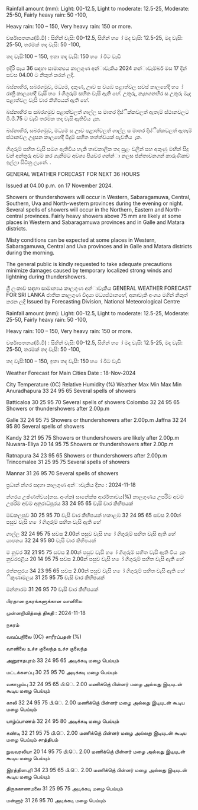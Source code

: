 Rainfall amount (mm): Light: 00-12.5, Light to moderate: 12.5-25, Moderate: 25-50, Fairly heavy rain: 50 -100,

Heavy rain: 100 – 150, Very heavy rain: 150 or more.

වර්ෂාපතනය(මි.මී) : සිහින් වැසි: 00-12.5, සිහින් හ ෝ මද වැසි: 12.5-25, මද වැසි: 25-50, තරමක් තද වැසි: 50 -100,

තද වැසි:100 – 150, ඉතා තද වැසි: 150 හ ෝ ඊට වැඩි

ඉදිරි පැය 36 සඳහා සාමාන්‍යය කාලගුණ අන්‍ාවැකිය 2024 නන්‍ාවැම්බර් මස 17 දින්‍ සවස 04.00 ට නිකුත් කරන්‍ ලදි.

බස්නාහිර, සබරගමුව, මධ්‍යම, දකුණ, ඌව ස වයඹ පළාත්වල සවස් කාලහේදී හ ෝ රාත්‍රී කාලහේදී වැසි හ ෝ ගිගුරුම් සහිත වැසි ඇති හේ. උතුරු, නැහගනහිර ස උතුරු මැද පළාත්වල වැසි වාර කිහිපයක් ඇති හේ.

බස්නාහිර ස සබරගමුව පළාත්වලත් ගාල්ල ස මාතර දිස්ික්කවලත් ඇතැම් ස්ථානවලට මි.මී.75 ට වැඩි තරමක තද වැසි ඇතිවිය ැක.

බස්නාහිර, සබරගමුව, මධ්‍යම ස ඌව පළාත්වලත් ගාල්ල ස මාතර දිස්ික්කවලත් ඇතැම් ස්ථානවල උදෑසන කාලහේදී මීදුම් සහිත තත්ත්වයක් පැවතිය ැක.

ගිගුරුම් සහිත වැසි සමග ඇතිවිය හැකි තාවකාලික තද සුළං වලින් සහ අකුණු මඟින් සිදු වන්‍ අන්‍තුරු අවම කර ගැනීමට අවශ්‍ය පියවර ගන්න්‍ා නලස ජන්‍තාවනගන් කාරුණිකව ඉල්ලා සිටිනු ලැනේ. .

GENERAL WEATHER FORECAST FOR NEXT 36 HOURS

Issued at 04.00 p.m. on 17 November 2024.

Showers or thundershowers will occur in Western, Sabaragamuwa, Central, Southern, Uva and North-western provinces during the evening or night. Several spells of showers will occur in the Northern, Eastern and North-central provinces. Fairly heavy showers above 75 mm are likely at some places in Western and Sabaragamuwa provinces and in Galle and Matara districts.

Misty conditions can be expected at some places in Western, Sabaragamuwa, Central and Uva provinces and in Galle and Matara districts during the morning.

The general public is kindly requested to take adequate precautions minimize damages caused by temporary localized strong winds and lightning during thundershowers.

ශ්‍රී ලංකාව සඳහා සාමාන්‍යය කාලගුණ අන්‍ාවැකිය GENERAL WEATHER FORECAST FOR SRI LANKA ජාතික කාලගුණ විදයා මධ්‍යස්ථානහේ, අනාවැකි අංශය මගින් නිකුත් කරන ලදි Issued by Forecasting Division, National Meteorological Centre

Rainfall amount (mm): Light: 00-12.5, Light to moderate: 12.5-25, Moderate: 25-50, Fairly heavy rain: 50 -100,

Heavy rain: 100 – 150, Very heavy rain: 150 or more.

වර්ෂාපතනය(මි.මී) : සිහින් වැසි: 00-12.5, සිහින් හ ෝ මද වැසි: 12.5-25, මද වැසි: 25-50, තරමක් තද වැසි: 50 -100,

තද වැසි:100 – 150, ඉතා තද වැසි: 150 හ ෝ ඊට වැඩි

Weather Forecast for Main Cities Date : 18-Nov-2024

City Temperature (0C) Relative Humidity (%) Weather Max Min Max Min Anuradhapura 33 24 95 65 Several spells of showers

Batticaloa 30 25 95 70 Several spells of showers Colombo 32 24 95 65 Showers or thundershowers after 2.00p.m

Galle 32 24 95 75 Showers or thundershowers after 2.00p.m Jaffna 32 24 95 80 Several spells of showers

Kandy 32 21 95 75 Showers or thundershowers are likely after 2.00p.m Nuwara-Eliya 20 14 95 75 Showers or thundershowers after 2.00p.m

Ratnapura 34 23 95 65 Showers or thundershowers after 2.00p.m Trincomalee 31 25 95 75 Several spells of showers

Mannar 31 26 95 70 Several spells of showers

ප්‍රධාන්‍ න්‍ගර සදහා කාලගුණ අන්‍ාවැකිය දින්‍ය : 2024-11-18

න්‍ගරය උෂ්ණත්වය(නස. අංශ්‍ක) සානේක්ෂ ආර්රතාවය(%) කාලගුණය උපරිම අවම උපරිම අවම අනුරාධ්‍පුරය 33 24 95 65 වැසි වාර කිහිපයක්

මඩකලපුව 30 25 95 70 වැසි වාර කිහිපයක් හකාළඹ 32 24 95 65 සවස 2.00න් පසුව වැසි හ ෝ ගිගුරුම් සහිත වැසි ඇති හේ

ගාල්ල 32 24 95 75 සවස 2.00න් පසුව වැසි හ ෝ ගිගුරුම් සහිත වැසි ඇති හේ යාපනය 32 24 95 80 වැසි වාර කිහිපයක්

ම නුවර 32 21 95 75 සවස 2.00න් පසුව වැසි හ ෝ ගිගුරුම් සහිත වැසි ඇති විය ැක නුවරඑළිය 20 14 95 75 සවස 2.00න් පසුව වැසි හ ෝ ගිගුරුම් සහිත වැසි ඇති හේ

රත්නපුරය 34 23 95 65 සවස 2.00න් පසුව වැසි හ ෝ ගිගුරුම් සහිත වැසි ඇති හේ ිකුණාමලය 31 25 95 75 වැසි වාර කිහිපයක්

මන්නාරම 31 26 95 70 වැසි වාර කිහිපයක්

பிரதான நகரங்களுக்கான வானிலை

முன்னறிவித்தை் திகதி : 2024-11-18

நகரம்

வவப்பநிலை (0C) சாரீரப்பதன் (%)

வானிலை உச்ச குலைந்த உச்ச குலைந்த

அனுராதபுரம் 33 24 95 65 அடிக்கடி மழை பெய்யும்

மட்டக்களப்பு 30 25 95 70 அடிக்கடி மழை பெய்யும்

வகாழும்பு 32 24 95 65 பி.ெ. 2.00 மணிக்குெ் பின்னர் மழை அல்லது இடியுடன் கூடிய மழை பெய்யும்

காலி 32 24 95 75 பி.ெ. 2.00 மணிக்குெ் பின்னர் மழை அல்லது இடியுடன் கூடிய மழை பெய்யும்

யாழ்ப்பாணம் 32 24 95 80 அடிக்கடி மழை பெய்யும்

கண்டி 32 21 95 75 பி.ெ. 2.00 மணிக்குெ் பின்னர் மழை அல்லது இடியுடன் கூடிய மழை பெய்யும் சாத்தியம்

நுவவரலியா 20 14 95 75 பி.ெ. 2.00 மணிக்குெ் பின்னர் மழை அல்லது இடியுடன் கூடிய மழை பெய்யும்

இரத்தினபுரி 34 23 95 65 பி.ெ. 2.00 மணிக்குெ் பின்னர் மழை அல்லது இடியுடன் கூடிய மழை பெய்யும்

திருககாணமலை 31 25 95 75 அடிக்கடி மழை பெய்யும்

மன்னார் 31 26 95 70 அடிக்கடி மழை பெய்யும்